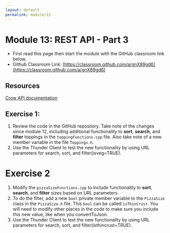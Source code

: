 ```yaml
---
layout: default
permalink: module/13
---
```


# Module 13: REST API - Part 3

* First read this page then start the module with the GitHub classroom link below.
* Github Classroom Link: [https://classroom.github.com/a/gnX89gd6](https://classroom.github.com/a/gnX89gd6)

## Resources

[Crow API documentation](https://crowcpp.org/master/reference/annotated.html)


## Exercise 1: 

1. Review the code in the GitHub repository. Take note of the changes since module 12, including additional functionality to __sort__, __search__, and __filter__ toppings in the `toppingFunctions.cpp` file. Also take note of a new member variable in the file `Toppings.h`.
2. Use the Thunder Client to test the new functionality by using URL parameters for search, sort, and filter(isveg=TRUE).

# Exercise 2
1. Modify the `pizzaSizeFunctions.cpp` to include functionality to __sort__, __search__, and __filter__ sizes based on URL parameters.
2. To do the filter, add a new `bool` private member variable to the `PizzaSize` class in the `PizzaSize.h` file. This `bool` can be called `isThinCrust`. You will need to modify other places in the code to make sure you include this new value, like when you convertToJson. 
3. Use the Thunder Client to test the new functionality by using URL parameters for search, sort, and filter(isthincrust=TRUE).


